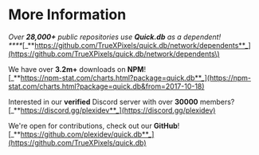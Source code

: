 # More Information

_Over **28,000+** public repositories use **Quick.db** as a dependent!    
****_[_**https://github.com/TrueXPixels/quick.db/network/dependents**_](https://github.com/TrueXPixels/quick.db/network/dependents\)

We have over **3.2m+** downloads on **NPM**!  
[_**https://npm-stat.com/charts.html?package=quick.db**_](https://npm-stat.com/charts.html?package=quick.db&from=2017-10-18)

Interested in our **verified** Discord server with over **30000** members?  
[_**https://discord.gg/plexidev**_](https://discord.gg/plexidev)

We're open for contributions, check out our **GitHub**!  
[_**https://github.com/plexidev/quick.db**_](https://github.com/TrueXPixels/quick.db)

